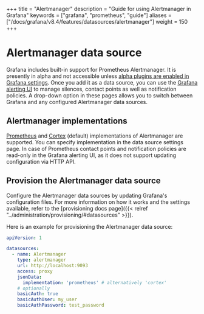 +++
title = "Alertmanager"
description = "Guide for using Alertmanager in Grafana"
keywords = ["grafana", "prometheus", "guide"]
aliases = ["/docs/grafana/v8.4/features/datasources/alertmanager"]
weight = 150
+++

# Alertmanager data source

Grafana includes built-in support for Prometheus Alertmanager. It is presently in alpha and not accessible unless [alpha plugins are enabled in Grafana settings](https://grafana.com/docs/grafana/v8.4/administration/configuration/#enable_alpha-1). Once you add it as a data source, you can use the [Grafana alerting UI](https://grafana.com/docs/grafana/v8.4/alerting/) to manage silences, contact points as well as notification policies. A drop-down option in these pages allows you to switch between Grafana and any configured Alertmanager data sources.

## Alertmanager implementations

[Prometheus](https://prometheus.io/) and [Cortex](https://cortexmetrics.io/) (default) implementations of Alertmanager are supported. You can specify implementation in the data source settings page. In case of Prometheus contact points and notification policies are read-only in the Grafana alerting UI, as it does not support updating configuration via HTTP API.

## Provision the Alertmanager data source

Configure the Alertmanager data sources by updating Grafana's configuration files. For more information on how it works and the settings available, refer to the [provisioning docs page]({{< relref "../administration/provisioning/#datasources" >}}).

Here is an example for provisioning the Alertmanager data source:

```yaml
apiVersion: 1

datasources:
  - name: Alertmanager
    type: alertmanager
    url: http://localhost:9093
    access: proxy
    jsonData:
      implementation: 'prometheus' # alternatively 'cortex'
    # optionally
    basicAuth: true
    basicAuthUser: my_user
    basicAuthPassword: test_password
```

